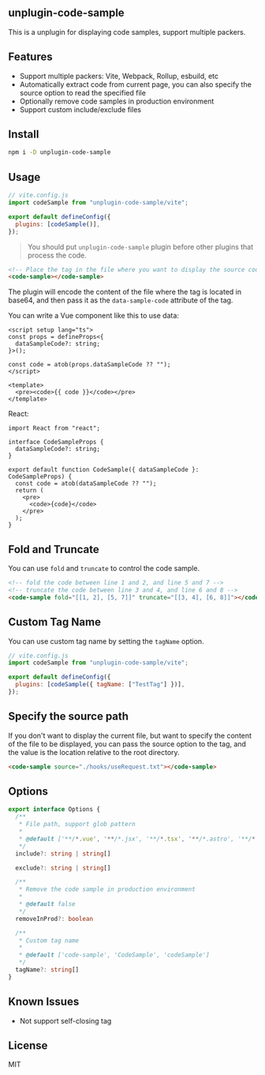 ## unplugin-code-sample

This is a unplugin for displaying code samples, support multiple packers.

## Features

- Support multiple packers: Vite, Webpack, Rollup, esbuild, etc
- Automatically extract code from current page, you can also specify the source option to read the specified file
- Optionally remove code samples in production environment
- Support custom include/exclude files

## Install

```bash
npm i -D unplugin-code-sample
```

## Usage

```js
// vite.config.js
import codeSample from "unplugin-code-sample/vite";

export default defineConfig({
  plugins: [codeSample()],
});
```

> You should put `unplugin-code-sample` plugin before other plugins that process the code.

```html
<!-- Place the tag in the file where you want to display the source code -->
<code-sample></code-sample>
```

The plugin will encode the content of the file where the tag is located in base64, and then pass it as the `data-sample-code` attribute of the tag.

You can write a Vue component like this to use data:

```vue
<script setup lang="ts">
const props = defineProps<{
  dataSampleCode?: string;
}>();

const code = atob(props.dataSampleCode ?? "");
</script>

<template>
  <pre><code>{{ code }}</code></pre>
</template>
```

React:

```tsx
import React from "react";

interface CodeSampleProps {
  dataSampleCode?: string;
}

export default function CodeSample({ dataSampleCode }: CodeSampleProps) {
  const code = atob(dataSampleCode ?? "");
  return (
    <pre>
      <code>{code}</code>
    </pre>
  );
}
```

## Fold and Truncate

You can use `fold` and `truncate` to control the code sample.

```html
<!-- fold the code between line 1 and 2, and line 5 and 7 -->
<!-- truncate the code between line 3 and 4, and line 6 and 8 -->
<code-sample fold="[[1, 2], [5, 7]]" truncate="[[3, 4], [6, 8]]"></code-sample>
```

## Custom Tag Name

You can use custom tag name by setting the `tagName` option.

```js
// vite.config.js
import codeSample from "unplugin-code-sample/vite";

export default defineConfig({
  plugins: [codeSample({ tagName: ["TestTag"] })],
});
```

## Specify the source path

If you don't want to display the current file, but want to specify the content of the file to be displayed, you can pass the source option to the tag, and the value is the location relative to the root directory.

```html
<code-sample source="./hooks/useRequest.txt"></code-sample>
```

## Options

```ts
export interface Options {
  /**
   * File path, support glob pattern
   *
   * @default ['**/*.vue', '**/*.jsx', '**/*.tsx', '**/*.astro', '**/*.svelte', '**/*.html']
   */
  include?: string | string[]

  exclude?: string | string[]

  /**
   * Remove the code sample in production environment
   *
   * @default false
   */
  removeInProd?: boolean

  /**
   * Custom tag name
   *
   * @default ['code-sample', 'CodeSample', 'codeSample']
   */
  tagName?: string[]
}
```

## Known Issues

- Not support self-closing tag

## License

MIT
